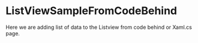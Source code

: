 # ListViewSampleFromCodeBehind
Here we are adding list of data to the Listview from code behind or Xaml.cs page.
